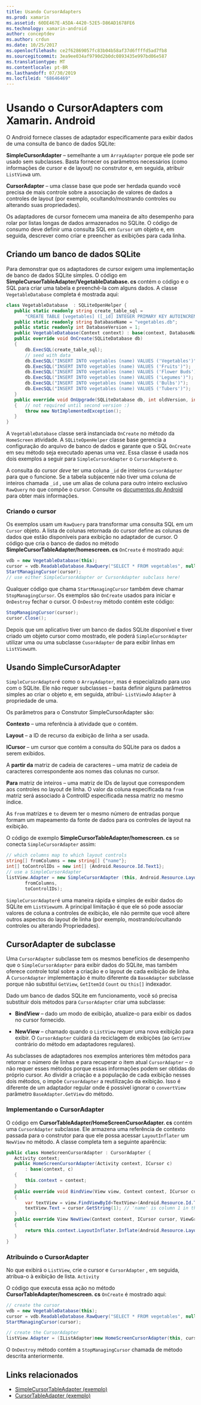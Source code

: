 ```yaml
---
title: Usando CursorAdapters
ms.prod: xamarin
ms.assetid: 60DE467E-A5DA-4420-52E5-D86AD1678FE6
ms.technology: xamarin-android
author: conceptdev
ms.author: crdun
ms.date: 10/25/2017
ms.openlocfilehash: ce2f62869057fc83b04b58af37d6ffffd5ad7fb8
ms.sourcegitcommit: 3ea9ee034af9790d2b0dc0893435e997bd06e587
ms.translationtype: MT
ms.contentlocale: pt-BR
ms.lasthandoff: 07/30/2019
ms.locfileid: "68646469"
---
```

# <a name="using-cursoradapters-with-xamarinandroid"></a>Usando o CursorAdapters com Xamarin. Android

O Android fornece classes de adaptador especificamente para exibir dados de uma consulta de banco de dados SQLite:

 **SimpleCursorAdapter** – semelhante a um `ArrayAdapter` porque ele pode ser usado sem subclasses. Basta fornecer os parâmetros necessários (como informações de cursor e de layout) no construtor e, em seguida, atribuir `ListView`a um.

 **CursorAdapter** – uma classe base que pode ser herdada quando você precisa de mais controle sobre a associação de valores de dados a controles de layout (por exemplo, ocultando/mostrando controles ou alterando suas propriedades).

Os adaptadores de cursor fornecem uma maneira de alto desempenho para rolar por listas longas de dados armazenados no SQLite. O código de consumo deve definir uma consulta SQL em `Cursor` um objeto e, em seguida, descrever como criar e preencher as exibições para cada linha.


## <a name="creating-an-sqlite-database"></a>Criando um banco de dados SQLite

Para demonstrar que os adaptadores de cursor exigem uma implementação de banco de dados SQLite simples. O código em **SimpleCursorTableAdapter/VegetableDatabase. cs** contém o código e o SQL para criar uma tabela e preenchê-la com alguns dados.
A classe `VegetableDatabase` completa é mostrada aqui:

```csharp
class VegetableDatabase  : SQLiteOpenHelper {
   public static readonly string create_table_sql =
       "CREATE TABLE [vegetables] ([_id] INTEGER PRIMARY KEY AUTOINCREMENT NOT NULL UNIQUE, [name] TEXT NOT NULL UNIQUE)";
   public static readonly string DatabaseName = "vegetables.db";
   public static readonly int DatabaseVersion = 1;
   public VegetableDatabase(Context context) : base(context, DatabaseName, null, DatabaseVersion) { }
   public override void OnCreate(SQLiteDatabase db)
   {
       db.ExecSQL(create_table_sql);
       // seed with data
       db.ExecSQL("INSERT INTO vegetables (name) VALUES ('Vegetables')");
       db.ExecSQL("INSERT INTO vegetables (name) VALUES ('Fruits')");
       db.ExecSQL("INSERT INTO vegetables (name) VALUES ('Flower Buds')");
       db.ExecSQL("INSERT INTO vegetables (name) VALUES ('Legumes')");
       db.ExecSQL("INSERT INTO vegetables (name) VALUES ('Bulbs')");
       db.ExecSQL("INSERT INTO vegetables (name) VALUES ('Tubers')");
   }
   public override void OnUpgrade(SQLiteDatabase db, int oldVersion, int newVersion)
   {   // not required until second version :)
       throw new NotImplementedException();
   }
}
```

A `VegetableDatabase` classe será instanciada `OnCreate` no método da `HomeScreen` atividade. A `SQLiteOpenHelper` classe base gerencia a configuração do arquivo de banco de dados e garante que o SQL `OnCreate` em seu método seja executado apenas uma vez. Essa classe é usada nos dois exemplos a seguir para `SimpleCursorAdapter` o `CursorAdapter`e o.

A consulta do cursor *deve* ter uma coluna `_id` de inteiros `CursorAdapter` para que o funcione. Se a tabela subjacente não tiver uma coluna de inteiros chamada `_id` , use um alias de coluna para outro inteiro exclusivo `RawQuery` no que compõe o cursor. Consulte os [documentos do Android](xref:Android.Widget.CursorAdapter) para obter mais informações.


### <a name="creating-the-cursor"></a>Criando o cursor

Os exemplos usam um `RawQuery` para transformar uma consulta SQL em um `Cursor` objeto. A lista de colunas retornada do cursor define as colunas de dados que estão disponíveis para exibição no adaptador de cursor. O código que cria o banco de dados no método **SimpleCursorTableAdapter/homescreen. cs** `OnCreate` é mostrado aqui:

```csharp
vdb = new VegetableDatabase(this);
cursor = vdb.ReadableDatabase.RawQuery("SELECT * FROM vegetables", null); // cursor query
StartManagingCursor(cursor);
// use either SimpleCursorAdapter or CursorAdapter subclass here!
```

Qualquer código que chama `StartManagingCursor` também deve chamar `StopManagingCursor`. Os exemplos são `OnCreate` usados para iniciar e `OnDestroy` fechar o cursor. O `OnDestroy` método contém este código:

```csharp
StopManagingCursor(cursor);
cursor.Close();
```

Depois que um aplicativo tiver um banco de dados SQLite disponível e tiver criado um objeto cursor como mostrado, ele poderá `SimpleCursorAdapter` utilizar uma ou uma subclasse `CusorAdapter` de para exibir linhas em `ListView`um.


## <a name="using-simplecursoradapter"></a>Usando SimpleCursorAdapter

`SimpleCursorAdapter`é como o `ArrayAdapter`, mas é especializado para uso com o SQLite. Ele não requer subclasses – basta definir alguns parâmetros simples ao criar o objeto e, em seguida, atribuí- `ListView`lo `Adapter` à propriedade de uma.

Os parâmetros para o Construtor SimpleCursorAdapter são:

 **Contexto** – uma referência à atividade que o contém.

 **Layout** – a ID de recurso da exibição de linha a ser usada.

 **ICursor** – um cursor que contém a consulta do SQLite para os dados a serem exibidos.

 A **partir da** matriz de cadeia de caracteres – uma matriz de cadeia de caracteres correspondente aos nomes das colunas no cursor.

 **Para** matriz de inteiros – uma matriz de IDs de layout que correspondem aos controles no layout de linha. O valor da coluna especificada na `from` matriz será associado à ControlID especificada nessa matriz no mesmo índice.

As `from` matrizes e `to` devem ter o mesmo número de entradas porque formam um mapeamento da fonte de dados para os controles de layout na exibição.

O código de exemplo **SimpleCursorTableAdapter/homescreen. cs** se conecta `SimpleCursorAdapter` assim:

```csharp
// which columns map to which layout controls
string[] fromColumns = new string[] {"name"};
int[] toControlIDs = new int[] {Android.Resource.Id.Text1};
// use a SimpleCursorAdapter
listView.Adapter = new SimpleCursorAdapter (this, Android.Resource.Layout.SimpleListItem1, cursor,
       fromColumns,
       toControlIDs);
```

`SimpleCursorAdapter`é uma maneira rápida e simples de exibir dados do SQLite em `ListView`um. A principal limitação é que ele só pode associar valores de coluna a controles de exibição, ele não permite que você altere outros aspectos do layout de linha (por exemplo, mostrando/ocultando controles ou alterando Propriedades).


## <a name="subclassing-cursoradapter"></a>CursorAdapter de subclasse

Uma `CursorAdapter` subclasse tem os mesmos benefícios de desempenho que o `SimpleCursorAdapter` para exibir dados do SQLite, mas também oferece controle total sobre a criação e o layout de cada exibição de linha. A `CursorAdapter` implementação é muito diferente da `BaseAdapter` subclasse porque não substitui `GetView`, `GetItemId` `Count` ou `this[]` indexador.

Dado um banco de dados SQLite em funcionamento, você só precisa substituir dois métodos para `CursorAdapter` criar uma subclasse:

- **BindView** – dado um modo de exibição, atualize-o para exibir os dados no cursor fornecido.

- **NewView** – chamado quando o `ListView` requer uma nova exibição para exibir. O `CursorAdapter` cuidará da reciclagem de exibições (ao `GetView` contrário do método em adaptadores regulares).

As subclasses de adaptadores nos exemplos anteriores têm métodos para retornar o número de linhas e para recuperar o item atual `CursorAdapter` – o não requer esses métodos porque essas informações podem ser obtidas do próprio cursor. Ao dividir a criação e a população de cada exibição nesses dois métodos, o impõe `CursorAdapter` a reutilização da exibição. Isso é diferente de um adaptador regular onde é possível ignorar o `convertView` parâmetro `BaseAdapter.GetView` do método.


### <a name="implementing-the-cursoradapter"></a>Implementando o CursorAdapter

O código em **CursorTableAdapter/HomeScreenCursorAdapter. cs** contém uma `CursorAdapter` subclasse. Ele armazena uma referência de contexto passada para o construtor para que ele possa acessar `LayoutInflater` um `NewView` no método. A classe completa tem a seguinte aparência:

```csharp
public class HomeScreenCursorAdapter : CursorAdapter {
   Activity context;
   public HomeScreenCursorAdapter(Activity context, ICursor c)
       : base(context, c)
   {
       this.context = context;
   }
   public override void BindView(View view, Context context, ICursor cursor)
   {
       var textView = view.FindViewById<TextView>(Android.Resource.Id.Text1);
       textView.Text = cursor.GetString(1); // 'name' is column 1 in the cursor query
   }
   public override View NewView(Context context, ICursor cursor, ViewGroup parent)
   {
       return this.context.LayoutInflater.Inflate(Android.Resource.Layout.SimpleListItem1, parent, false);
   }
}
```


### <a name="assigning-the-cursoradapter"></a>Atribuindo o CursorAdapter

No que exibirá o `ListView`, crie o cursor e `CursorAdapter` , em seguida, atribua-o à exibição de lista. `Activity`

O código que executa essa ação no método **CursorTableAdapter/homescreen. cs** `OnCreate` é mostrado aqui:

```csharp
// create the cursor
vdb = new VegetableDatabase(this);
cursor = vdb.ReadableDatabase.RawQuery("SELECT * FROM vegetables", null);
StartManagingCursor(cursor);

// create the CursorAdapter
listView.Adapter = (IListAdapter)new HomeScreenCursorAdapter(this, cursor, false);
```

O `OnDestroy` método contém a `StopManagingCursor` chamada de método descrita anteriormente.



## <a name="related-links"></a>Links relacionados

- [SimpleCursorTableAdapter (exemplo)](https://docs.microsoft.com/samples/xamarin/monodroid-samples/simplecursortableadapter)
- [CursorTableAdapter (exemplo)](https://docs.microsoft.com/samples/xamarin/monodroid-samples/cursortableadapter)
